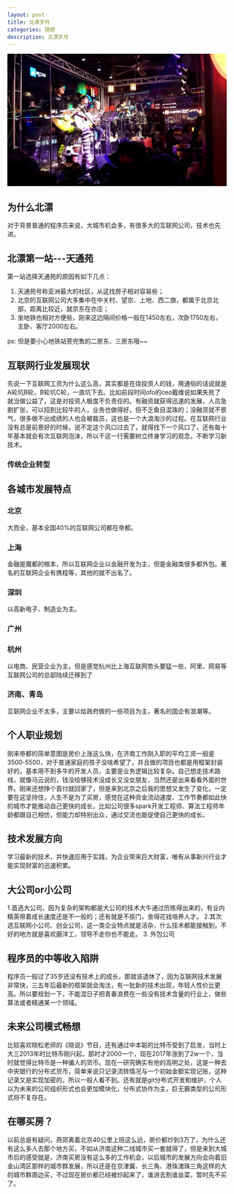 ```yaml
---
layout: post
title: 北漂岁月
categories: 随想
description: 北漂岁月
---
```


![Alt text](https://github.com/gongenbo/gongenbo.github.io/raw/master/img/think/beipiao.jpg)
## 为什么北漂
对于背景普通的程序员来说，大城市机会多，有很多大的互联网公司，技术也先进。

## 北漂第一站---天通苑 

第一站选择天通苑的原因有如下几点：

1. 天通苑号称亚洲最大的社区，从这找房子相对容易些；
2. 北京的互联网公司大多集中在中关村、望京、上地、西二旗，都属于北京北部，距离比较近，就京东在亦庄；
3. 坐地铁也相对方便些，刚来这边隔间价格一般在1450左右，次卧1750左右，主卧、客厅2000左右。

ps: 但是要小心地铁站旁兜售的二房东、三房东哦~~

## 互联网行业发展现状
先说一下互联网工资为什么这么高，其实都是在烧投资人的钱，用通俗的话说就是A轮坑B轮，B轮坑C轮，一直坑下去。比如前段时间ofo的ceo戴维说如果失败了就当做公益了，这是对投资人极度不负责任的。有融资就获得迅速的发展，人员急剧扩张，可以招到比较牛的人，业务也做得好，但不乏鱼目混珠的；没融资就不景气，很多做不出成绩的人也会被裁员，这也是一个大浪淘沙的过程。在互联网行业没有总是前景好的时候，说不定这个风口过去了，就得找下一个风口了，还有每十年基本就会有次互联网泡沫，所以干这一行需要树立终身学习的观念，不断学习新技术。
### 传统企业转型

## 各城市发展特点
### 北京
大而全，基本全国40%的互联网公司都在帝都。
### 上海
金融是魔都的根本，所以互联网企业以金融开发为主，但是金融类很多都外包。著名的互联网企业有携程等，其他的就不出名了。
### 深圳
以高新电子、制造业为主。
### 广州

### 杭州
以电商、民营企业为主，但是感觉杭州比上海互联网势头要猛一些，阿里、网易等互联网公司的总部陆续迁移到了
### 济南、青岛
互联网企业不太多，主要以给政府做的一些项目为主，著名的国企有浪潮等。
## 个人职业规划
刚来帝都的简单意图是房价上涨这么快，在济南工作刚入职的平均工资一般是3500-5500，对于普通家庭的孩子没啥希望了，并且做的项目也都是用框架封装好的，基本用不到多牛的开发人员，主要是业务逻辑比较复杂。自己想走技术路线，就像马云说的，钱没给够技术没成长又没女朋友，当然还是出来看看外面的世界。刚来还想挣个首付就回家了，但是来到北京之后我的思想又发生了变化，一定要在这坚持住，人生不是为了买房，感觉在这种资金流动速度、工作节奏都如此快的城市才能推动自己更快的成长，比如公司很多spark开发工程师、算法工程师年龄都跟自己相仿，但能力却特别出众，通过交流也能促使自己更快的成长。
## 技术发展方向
学习最新的技术，并快速应用于实践，为企业带来巨大财富，唯有从事新兴行业才能实现财富的迅速积累。
## 大公司or小公司
1.首选大公司，因为复杂的架构都是大公司的技术大牛通过历练得出来的，有业内精英带着成长速度还是不一般的；还有就是不抠门，舍得花钱培养人才。
2.其次选互联网小公司、创业公司，这一类企业特点就是活杂，什么技术都能接触到，不好的地方就是喜欢磨洋工，领导不走你也不能走。
3. 外包公司

## 程序员的中等收入陷阱
程序员一般过了35岁还没有技术上的成长，那就该退休了，因为互联网技术发展非常快，三五年后最新的框架就会淘汰，有一批新的技术出现，年轻人性价比更高。所以要规划一下，不能混日子把青春浪费在一些没有技术含量的行业上，做些算法或者精通某一个领域。

## 未来公司模式畅想
比较喜欢晓松老师的《晓说》节目，还有通过中本聪的比特币受到了启发，当时上大三2013年时比特币刚兴起，那时才2000一个，现在2017年涨到了2w一个，当时就觉得比特币是一种骗人的货币。现在一研究确实有他的高明之处，这是一种去中央银行的分布式货币，简单来说只记录流转情况与一个初始金额实现记账，这种记录又是实现加密的，所以一般人看不到。还有就是git分布式开发和维护，个人以为未来的公司组织形式也会更加模块化，分布式协作为主，巨无霸类型的公司形式将不复存在。

## 在哪买房？
以前总是有疑问，燕郊离着北京40公里上班这么远，房价都炒到3万了，为什么还有这么多人去那个地方买，不如从济南这种二线城市买一套就得了，但是来到大城市后的感受就是，济南买房没有这么多的工作机会，以后城市的发展方向会向着旧金山湾区那样的城市群发展，所以还是在京津冀、长三角、港珠澳珠三角这样的大的城市群周边买，不过现在房价都已经被炒起来了，谁进去割谁韭菜，暂时先不买了。


